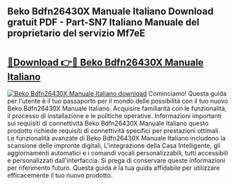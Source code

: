 ## Beko Bdfn26430X Manuale Italiano Download gratuit PDF - Part-SN7 Italiano Manuale del proprietario del servizio Mf7eE

# <h2><a href="http://dfabil.blite.top/?on=Beko+Bdfn26430X+Manuale+Italiano">🔗Download 👉🔴 Beko Bdfn26430X Manuale Italiano</a></h2>

[![Beko Bdfn26430X Manuale Italiano download](https://i.imgur.com/lujVjoI.png)](http://dfabil.blite.top/?on=Beko+Bdfn26430X+Manuale+Italiano)
Cominciamo! Questa guida per l'utente è il tuo passaporto per il mondo delle possibilità con il tuo nuovo Beko Bdfn26430X Manuale Italiano. Acquisire familiarità con le funzionalità, il processo di installazione e le politiche operative. Informazioni importanti sui requisiti di connettività Beko Bdfn26430X Manuale Italiano questo prodotto richiede requisiti di connettività specifici per prestazioni ottimali. Le funzionalità avanzate di Beko Bdfn26430X Manuale Italiano includono la scansione delle impronte digitali, L'integrazione della Casa Intelligente, gli aggiornamenti automatici e i comandi vocali personalizzabili, tutti accessibili e personalizzati dall'interfaccia. Si prega di conservare queste informazioni per riferimento futuro. Questa guida è la tua guida affidabile per utilizzare efficacemente il tuo nuovo prodotto.
